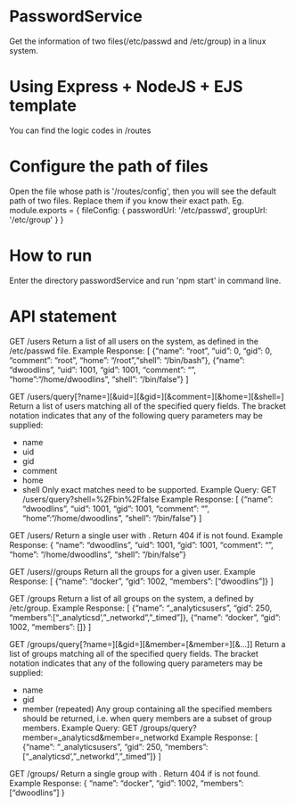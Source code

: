 # PasswordService
Get the information of two files(/etc/passwd and /etc/group) in a linux system.

# Using Express + NodeJS + EJS template
You can find the logic codes in /routes 

# Configure the path of files
Open the file whose path is '/routes/config', then you will see the default path of two files.
Replace them if you know their exact path.
Eg. module.exports = {
      fileConfig: {
        passwordUrl: '/etc/passwd',
        groupUrl: '/etc/group'
      }
    }

# How to run
Enter the directory passwordService and run 'npm start' in command line.

# API statement
GET /users
Return a list of all users on the system, as defined in the /etc/passwd file.
Example Response:
[
  {“name”: “root”, “uid”: 0, “gid”: 0, “comment”: “root”, “home”: “/root”,“shell”: “/bin/bash”},
  {“name”: “dwoodlins”, “uid”: 1001, “gid”: 1001, “comment”: “”, “home”:“/home/dwoodlins”, “shell”: “/bin/false”}
]

GET /users/query[?name=<nq>][&uid=<uq>][&gid=<gq>][&comment=<cq>][&home=<hq>][&shell=<sq>]
Return a list of users matching all of the specified query fields. The bracket notation indicates that any of the
following query parameters may be supplied:
- name
- uid
- gid
- comment
- home
- shell
Only exact matches need to be supported.
Example Query: GET /users/query?shell=%2Fbin%2Ffalse
Example Response:
[
  {“name”: “dwoodlins”, “uid”: 1001, “gid”: 1001, “comment”: “”, “home”:“/home/dwoodlins”, “shell”: “/bin/false”}
]

GET /users/<uid>
Return a single user with <uid>. Return 404 if <uid> is not found.
Example Response:
{ “name”: “dwoodlins”, “uid”: 1001, “gid”: 1001, “comment”: “”, “home”: “/home/dwoodlins”, “shell”: “/bin/false”}

GET /users/<uid>/groups
Return all the groups for a given user.
Example Response:
[
  {“name”: “docker”, “gid”: 1002, “members”: [“dwoodlins”]}
]

GET /groups
Return a list of all groups on the system, a defined by /etc/group.
Example Response:
[
  {“name”: “_analyticsusers”, “gid”: 250, “members”:[“_analyticsd’,”_networkd”,”_timed”]},
  {“name”: “docker”, “gid”: 1002, “members”: []}
]

GET /groups/query[?name=<nq>][&gid=<gq>][&member=<mq1>[&member=<mq2>][&...]]
Return a list of groups matching all of the specified query fields. The bracket notation indicates that any of the
following query parameters may be supplied:
- name
- gid
- member (repeated)
Any group containing all the specified members should be returned, i.e. when query members are a subset of
group members.
Example Query: GET /groups/query?member=_analyticsd&member=_networkd
Example Response:
[
  {“name”: “_analyticsusers”, “gid”: 250, “members”:[“_analyticsd’,”_networkd”,”_timed”]}
]

GET /groups/<gid>
Return a single group with <gid>. Return 404 if <gid> is not found.
Example Response:
{
  “name”: “docker”, “gid”: 1002, “members”: [“dwoodlins”]
}
